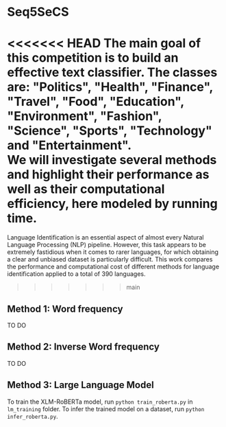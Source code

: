 # Seq5SeCS

<<<<<<< HEAD
The main goal of this competition is to build an effective text classifier. The classes are: "Politics", "Health", "Finance", "Travel", "Food", "Education", "Environment", "Fashion", "Science", "Sports", "Technology" and "Entertainment".\
We will investigate several methods and highlight their performance as well as their computational efficiency, here modeled by running time.
=======
Language Identification is an essential aspect of almost every Natural Language Processing (NLP) pipeline. However, this task appears to be extremely fastidious when it comes to rarer languages, for which obtaining a clear and unbiased dataset is particularly difficult. This work compares the performance and computational cost of different methods for language identification applied to a total of 390 languages.
>>>>>>> main

## Method 1: Word frequency

TO DO

## Method 2: Inverse Word frequency

TO DO

## Method 3: Large Language Model

To train the XLM-RoBERTa model, run `python train_roberta.py` in `lm_training` folder. To infer the trained model on a dataset, run `python infer_roberta.py`.
